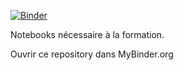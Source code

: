 [![Binder](https://mybinder.org/badge_logo.svg)](https://mybinder.org/v2/gh/alexisfcote/formation_ai/master)

Notebooks nécessaire à la formation.

Ouvrir ce repository dans MyBinder.org
